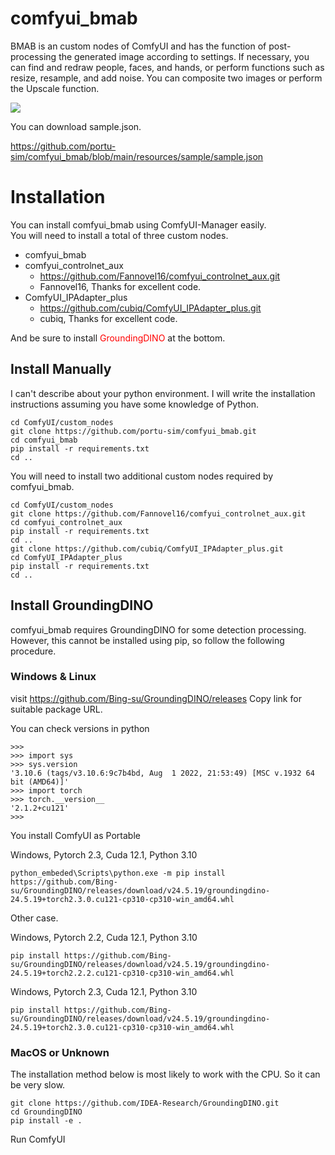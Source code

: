 # comfyui_bmab

BMAB is an custom nodes of ComfyUI and has the function of post-processing the generated image according to settings.
If necessary, you can find and redraw people, faces, and hands, or perform functions such as resize, resample, and add noise.
You can composite two images or perform the Upscale function.

<img src="https://i.ibb.co/341r93k/2024-05-21-10-56-02.png"/>

You can download sample.json.

https://github.com/portu-sim/comfyui_bmab/blob/main/resources/sample/sample.json


# Installation

You can install comfyui_bmab using ComfyUI-Manager easily.   
You will need to install a total of three custom nodes.

* comfyui_bmab
* comfyui_controlnet_aux
  * https://github.com/Fannovel16/comfyui_controlnet_aux.git
  * Fannovel16, Thanks for excellent code.
* ComfyUI_IPAdapter_plus
  * https://github.com/cubiq/ComfyUI_IPAdapter_plus.git
  * cubiq, Thanks for excellent code.

And be sure to install <span style="color:red"> GroundingDINO </span>  at the bottom.


## Install Manually

I can't describe about your python environment.
I will write the installation instructions assuming you have some knowledge of Python.

```commandline
cd ComfyUI/custom_nodes
git clone https://github.com/portu-sim/comfyui_bmab.git
cd comfyui_bmab
pip install -r requirements.txt
cd ..
```

You will need to install two additional custom nodes required by comfyui_bmab.

```commandline
cd ComfyUI/custom_nodes
git clone https://github.com/Fannovel16/comfyui_controlnet_aux.git
cd comfyui_controlnet_aux
pip install -r requirements.txt
cd ..
git clone https://github.com/cubiq/ComfyUI_IPAdapter_plus.git
cd ComfyUI_IPAdapter_plus
pip install -r requirements.txt
cd ..
```

## Install GroundingDINO

comfyui_bmab requires GroundingDINO for some detection processing.   
However, this cannot be installed using pip, so follow the following procedure.

### Windows & Linux

visit https://github.com/Bing-su/GroundingDINO/releases
Copy link for suitable package URL.

You can check versions in python

```commandline
>>>
>>> import sys
>>> sys.version
'3.10.6 (tags/v3.10.6:9c7b4bd, Aug  1 2022, 21:53:49) [MSC v.1932 64 bit (AMD64)]'
>>> import torch
>>> torch.__version__
'2.1.2+cu121'
>>>
```

You install ComfyUI as Portable

Windows, Pytorch 2.3, Cuda 12.1, Python 3.10
```commandline
python_embeded\Scripts\python.exe -m pip install https://github.com/Bing-su/GroundingDINO/releases/download/v24.5.19/groundingdino-24.5.19+torch2.3.0.cu121-cp310-cp310-win_amd64.whl
```

Other case.

Windows, Pytorch 2.2, Cuda 12.1, Python 3.10

```commandline
pip install https://github.com/Bing-su/GroundingDINO/releases/download/v24.5.19/groundingdino-24.5.19+torch2.2.2.cu121-cp310-cp310-win_amd64.whl
```

Windows, Pytorch 2.3, Cuda 12.1, Python 3.10

```commandline
pip install https://github.com/Bing-su/GroundingDINO/releases/download/v24.5.19/groundingdino-24.5.19+torch2.3.0.cu121-cp310-cp310-win_amd64.whl
```

### MacOS or Unknown

The installation method below is most likely to work with the CPU. So it can be very slow.

```commandline
git clone https://github.com/IDEA-Research/GroundingDINO.git
cd GroundingDINO
pip install -e .
```


Run ComfyUI

